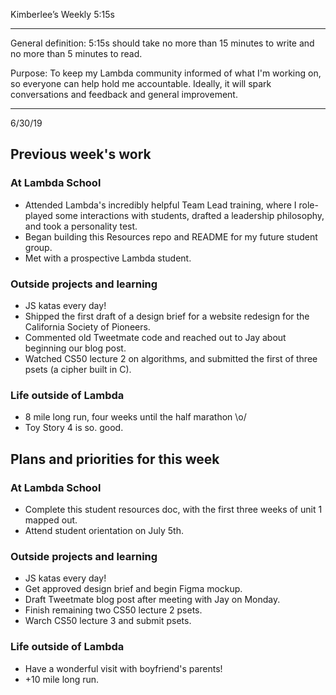 Kimberlee’s Weekly 5:15s

----------------------------------------------------------

General definition: 5:15s should take no more than 15 minutes to write and no more than 5 minutes to read.

Purpose: To keep my Lambda community informed of what I'm working on, so everyone can help hold me accountable. Ideally, it will spark conversations and feedback and general improvement. 

----------------------------------------------------------
6/30/19
## Previous week's work 
### At Lambda School 
- Attended Lambda's incredibly helpful Team Lead training, where I role-played some interactions with students, drafted a leadership philosophy, and took a personality test. 
- Began building this Resources repo and README for my future student group. 
- Met with a prospective Lambda student. 

### Outside projects and learning 
- JS katas every day! 
- Shipped the first draft of a design brief for a website redesign for the California Society of Pioneers. 
- Commented old Tweetmate code and reached out to Jay about beginning our blog post. 
- Watched CS50 lecture 2 on algorithms, and submitted the first of three psets (a cipher built in C).

### Life outside of Lambda 
- 8 mile long run, four weeks until the half marathon \o/ 
- Toy Story 4 is so. good. 

## Plans and priorities for this week 
### At Lambda School 
- Complete this student resources doc, with the first three weeks of unit 1 mapped out. 
- Attend student orientation on July 5th. 

### Outside projects and learning 
- JS katas every day! 
- Get approved design brief and begin Figma mockup. 
- Draft Tweetmate blog post after meeting with Jay on Monday. 
- Finish remaining two CS50 lecture 2 psets. 
- Warch CS50 lecture 3 and submit psets. 

### Life outside of Lambda 
- Have a wonderful visit with boyfriend's parents! 
- +10 mile long run. 
